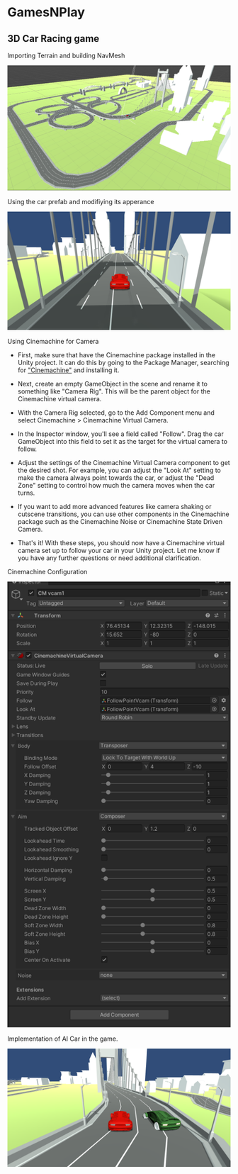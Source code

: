 # GamesNPlay

## 3D Car Racing game 

Importing Terrain and building NavMesh

![Importing Terrain and building NavMesh](../Images/RacingCarFullArena.PNG)




Using the car prefab and modifiying its apperance

![Importing Terrain and building NavMesh](../Images/RacingCarPOV.PNG)

Using Cinemachine for Camera 

- First, make sure that have the Cinemachine package installed in the Unity project. It can do this by going to the Package Manager, searching for ["Cinemachine"](https://unity.com/unity/features/editor/art-and-design/cinemachine)  and installing it.

- Next, create an empty GameObject in the scene and rename it to something like "Camera Rig". This will be the parent object for the Cinemachine virtual camera.

- With the Camera Rig selected, go to the Add Component menu and select Cinemachine > Cinemachine Virtual Camera.

- In the Inspector window, you'll see a field called "Follow". Drag the car GameObject into this field to set it as the target for the virtual camera to follow.

- Adjust the settings of the Cinemachine Virtual Camera component to get the desired shot. For example, you can adjust the "Look At" setting to make the camera always point towards the car, or adjust the "Dead Zone" setting to control how much the camera moves when the car turns.

- If you want to add more advanced features like camera shaking or cutscene transitions, you can use other components in the Cinemachine package such as the Cinemachine Noise or Cinemachine State Driven Camera.

- That's it! With these steps, you should now have a Cinemachine virtual camera set up to follow your car in your Unity project. Let me know if you have any further questions or need additional clarification.


Cinemachine Configuration

![Cinemachine Configuration](../Images/RacingCarCinemaMachine.PNG)

Implementation of AI Car in the game. 


![AI Car](../Images/RacingCarAi.PNG)